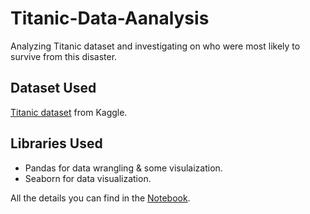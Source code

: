 # Titanic-Data-Aanalysis
Analyzing Titanic dataset and investigating on who were most likely to survive from this disaster. 

## Dataset Used 
[Titanic dataset](https://www.kaggle.com/c/titanic/data) from Kaggle. 

## Libraries Used 
- Pandas for data wrangling & some visulaization.  
- Seaborn for data visualization. 


All the details you can find in the [Notebook](https://github.com/yossef-elmahdy/Titanic-Data-Aanalysis/blob/main/Titanic-Analysis.ipynb). 




